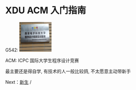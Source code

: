 # XDU ACM 入门指南

G542: <img src="base.jpg" width="20%">

ACM: ICPC 国际大学生程序设计竞赛

最主要还是得自学, 有技术的人一般比较鸽, 不太愿意主动带新手

Next：[新生](./freshmen) / 




